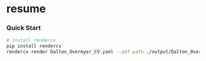 # resume

### Quick Start
```bash
# install rendercv
pip install rendercv
rendercv render Dalton_Overmyer_CV.yaml --pdf-path ./output/Dalton_Overmyer_Resume.pdf
```